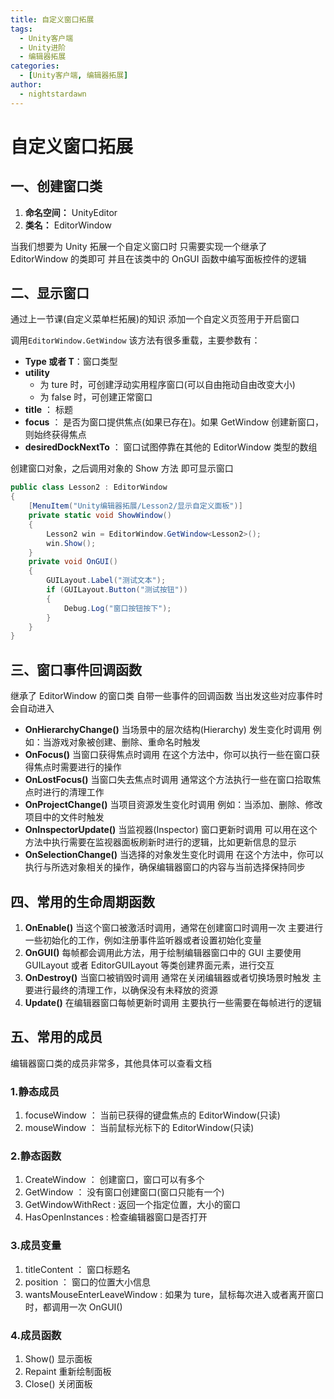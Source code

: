 ```yaml
---
title: 自定义窗口拓展
tags:
  - Unity客户端
  - Unity进阶
  - 编辑器拓展
categories:
  - [Unity客户端, 编辑器拓展]
author:
  - nightstardawn
---
```


# 自定义窗口拓展

## 一、创建窗口类

1. **命名空间：** UnityEditor
2. **类名：** EditorWindow

当我们想要为 Unity 拓展一个自定义窗口时
只需要实现一个继承了 EditorWindow 的类即可
并且在该类中的 OnGUI 函数中编写面板控件的逻辑

## 二、显示窗口

通过上一节课(自定义菜单栏拓展)的知识
添加一个自定义页签用于开启窗口

调用`EditorWindow.GetWindow`
该方法有很多重载，主要参数有：

- **Type 或者 T**：窗口类型
- **utility**
  - 为 ture 时，可创建浮动实用程序窗口(可以自由拖动自由改变大小)
  - 为 false 时，可创建正常窗口
- **title** ： 标题
- **focus** ： 是否为窗口提供焦点(如果已存在)。如果 GetWindow 创建新窗口，则始终获得焦点
- **desiredDockNextTo** ： 窗口试图停靠在其他的 EditorWindow 类型的数组

创建窗口对象，之后调用对象的 Show 方法
即可显示窗口

```cs
public class Lesson2 : EditorWindow
{
    [MenuItem("Unity编辑器拓展/Lesson2/显示自定义面板")]
    private static void ShowWindow()
    {
        Lesson2 win = EditorWindow.GetWindow<Lesson2>();
        win.Show();
    }
    private void OnGUI()
    {
        GUILayout.Label("测试文本");
        if (GUILayout.Button("测试按钮"))
        {
            Debug.Log("窗口按钮按下");
        }
    }
}
```

## 三、窗口事件回调函数

继承了 EditorWindow 的窗口类 自带一些事件的回调函数
当出发这些对应事件时会自动进入

- **OnHierarchyChange()**
  当场景中的层次结构(Hierarchy) 发生变化时调用
  例如：当游戏对象被创建、删除、重命名时触发
- **OnFocus()**
  当窗口获得焦点时调用
  在这个方法中，你可以执行一些在窗口获得焦点时需要进行的操作
- **OnLostFocus()**
  当窗口失去焦点时调用
  通常这个方法执行一些在窗口拾取焦点时进行的清理工作
- **OnProjectChange()**
  当项目资源发生变化时调用
  例如：当添加、删除、修改项目中的文件时触发
- **OnInspectorUpdate()**
  当监视器(Inspector) 窗口更新时调用
  可以用在这个方法中执行需要在监视器面板刷新时进行的逻辑，比如更新信息的显示
- **OnSelectionChange()**
  当选择的对象发生变化时调用
  在这个方法中，你可以执行与所选对象相关的操作，确保编辑器窗口的内容与当前选择保持同步

## 四、常用的生命周期函数

1. **OnEnable()**
   当这个窗口被激活时调用，通常在创建窗口时调用一次
   主要进行一些初始化的工作，例如注册事件监听器或者设置初始化变量
2. **OnGUI()**
   每帧都会调用此方法，用于绘制编辑器窗口中的 GUI
   主要使用 GUILayout 或者 EditorGUILayout 等类创建界面元素，进行交互
3. **OnDestroy()**
   当窗口被销毁时调用
   通常在关闭编辑器或者切换场景时触发
   主要进行最终的清理工作，以确保没有未释放的资源
4. **Update()**
   在编辑器窗口每帧更新时调用
   主要执行一些需要在每帧进行的逻辑

## 五、常用的成员

编辑器窗口类的成员非常多，其他具体可以查看文档

### 1.静态成员

1. focuseWindow ： 当前已获得的键盘焦点的 EditorWindow(只读)
2. mouseWindow ： 当前鼠标光标下的 EditorWindow(只读)

### 2.静态函数

1. CreateWindow ： 创建窗口，窗口可以有多个
2. GetWindow ： 没有窗口创建窗口(窗口只能有一个)
3. GetWindowWithRect : 返回一个指定位置，大小的窗口
4. HasOpenInstances : 检查编辑器窗口是否打开

### 3.成员变量

1. titleContent ： 窗口标题名
2. position ： 窗口的位置大小信息
3. wantsMouseEnterLeaveWindow : 如果为 ture，鼠标每次进入或者离开窗口时，都调用一次 OnGUI()

### 4.成员函数

1. Show() 显示面板
2. Repaint 重新绘制面板
3. Close() 关闭面板
